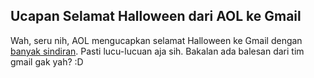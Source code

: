 ## Ucapan Selamat Halloween dari AOL ke Gmail

Wah, seru nih, AOL mengucapkan selamat Halloween ke Gmail dengan [banyak sindiran](http://mailblog.aol.com/2008/10/31/an-open-letter-to-gmail-happy-halloween-we-love-your-costume/). Pasti lucu-lucuan aja sih. Bakalan ada balesan dari tim gmail gak yah? :D

<!-- {"time": "2008-11-01 08:03:33", "title": "Ucapan Selamat Halloween dari AOL ke Gmail"} -->
